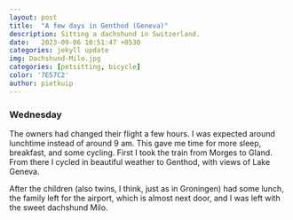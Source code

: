 ```yaml
---
layout: post
title:  "A few days in Genthod (Geneva)"
description: Sitting a dachshund in Switzerland. 
date:   2023-09-06 10:51:47 +0530
categories: jekyll update
img: Dachshund-Milo.jpg
categories: [petsitting, bicycle]
color: '7E57C2'
author: pietkuip
---
```


### Wednesday

The owners had changed their flight a few hours. I was expected around lunchtime instead
of around 9 am. This gave me time for more sleep, breakfast, and some cycling.
First I took the train from Morges to Gland. From there I cycled in beautiful weather
to Genthod, with views of Lake Geneva.

After the children (also twins, I think, just as in Groningen) had some lunch, the family
left for the airport, which is almost next door, and I was left with the sweet dachshund
Milo.


